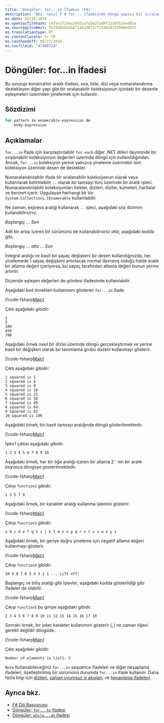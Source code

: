 ```yaml
---
title: 'Döngüler: for...in İfadesi (F#)'
description: 'Bkz. nasıl F # for... ifadesinde döngü yapısı bir sıralanabilir koleksiyonun içindeki bir desenle eşleşmeleri üzerinden yinelemek için kullanılır.'
ms.date: 05/16/2016
ms.openlocfilehash: c4fba1f1dea3993cafa2e37ad0f32d9fb2eed85a
ms.sourcegitcommit: fb78d8abbdb87144a3872cf154930157090dd933
ms.translationtype: MT
ms.contentlocale: tr-TR
ms.lasthandoff: 09/27/2018
ms.locfileid: "47400718"
---
```

# <a name="loops-forin-expression"></a>Döngüler: for...in İfadesi

Bu uvozuje konstruktor aralık ifadesi, sıra, liste, dizi veya numaralandırma destekleyen diğer yapı gibi bir sıralanabilir koleksiyonun içindeki bir desenle eşleşmeleri üzerinden yinelemek için kullanılır.

## <a name="syntax"></a>Sözdizimi

```fsharp
for pattern in enumerable-expression do
    body-expression
```

## <a name="remarks"></a>Açıklamalar

`for...in` İfade için karşılaştırılabilir `for each` diğer .NET dilleri deyiminde bir sıralanabilir koleksiyonun değerleri üzerinde döngü için kullanıldığından. Ancak, `for...in` koleksiyon yerine yalnızca yineleme üzerinden tüm koleksiyon üzerinde desen de destekler.

Numaralandırılabilir ifade bir sıralanabilir koleksiyonun olarak veya kullanılarak belirtilebilir `..` olarak bir tamsayı türü üzerinde bir aralık işleci. Numaralandırılabilir koleksiyonları listeler, dizileri, diziler, kümeleri, haritalar ve benzeri içerir. Uygulayan herhangi bir tür `System.Collections.IEnumerable` kullanılabilir.

Ne zaman, express aralığı kullanarak `..` işleci, aşağıdaki söz dizimini kullanabilirsiniz.

*Başlangıç* ... *Son*

Adlı bir artışı içeren bir sürümünü de kullanabilirsiniz *atla*, aşağıdaki kodda gibi.

*Başlangıç* ... *atla* ... *Son*

İntegral aralığı ve basit bir sayaç değişkeni bir desen kullandığınızda, her yinelemede 1 sayaç değişkeni artırılacak normal davranış olduğu halde aralık bir atlama değeri içeriyorsa, bu sayaç tarafından atlama değeri bunun yerine artırılır.

Düzende eşleşen değerleri de gövdesi ifadesinde kullanılabilir.

Aşağıdaki kod örnekleri kullanımını gösteren `for...in` ifade.

[!code-fsharp[Main](../../../samples/snippets/fsharp/lang-ref-2/snippet5201.fs)]

Çıktı aşağıdaki gibidir:

```
1
5
100
450
788
```

Aşağıdaki örnek nasıl bir dizisi üzerinde döngü gerçekleştirmek ve yerine basit bir değişken olarak bir tanımlama grubu düzeni kullanmayı gösterir.

[!code-fsharp[Main](../../../samples/snippets/fsharp/lang-ref-2/snippet5202.fs)]

Çıktı aşağıdaki gibidir:

```
1 squared is 1
2 squared is 4
3 squared is 9
4 squared is 16
5 squared is 25
6 squared is 36
7 squared is 49
8 squared is 64
9 squared is 81
10 squared is 100
```

Aşağıdaki örnek, bir basit tamsayı aralığında döngü gösterilmektedir.

[!code-fsharp[Main](../../../samples/snippets/fsharp/lang-ref-2/snippet5203.fs)]

İşlev1 çıktısı aşağıdaki gibidir.

```
1 2 3 4 5 6 7 8 9 10
```

Aşağıdaki örnek, her bir öğe aralığı içeren bir atlama 2 ' nin bir aralık boyunca döngüye gösterilmektedir.

[!code-fsharp[Main](../../../samples/snippets/fsharp/lang-ref-2/snippet5204.fs)]

Çıkışı `function2` gibidir.

```
1 3 5 7 9
```

Aşağıdaki örnek, bir karakter aralığı kullanma işlemini gösterir.

[!code-fsharp[Main](../../../samples/snippets/fsharp/lang-ref-2/snippet5205.fs)]

Çıkışı `function3` gibidir.

```
a b c d e f g h i j k l m n o p q r s t u v w x y z
```

Aşağıdaki örnek, bir geriye doğru yineleme için negatif atlama değeri kullanmayı gösterir.

[!code-fsharp[Main](../../../samples/snippets/fsharp/lang-ref-2/snippet5208.fs)]

Çıkışı `function4` gibidir.

```
10 9 8 7 6 5 4 3 2 1 ... Lift off!
```

Başlangıç ve bitiş aralığı gibi işlevler, aşağıdaki kodda gösterildiği gibi ifadeler de olabilir.

[!code-fsharp[Main](../../../samples/snippets/fsharp/lang-ref-2/snippet5206.fs)]

Çıkışı `function5` bu girişle aşağıdaki gibidir.

```
2 3 4 5 6 7 8 9 10 11 12 13 14 15 16 17 18
```

Sonraki örnek, bir joker karakter kullanımını gösterir (\_) ne zaman öğesi gerekli değildir döngüde.

[!code-fsharp[Main](../../../samples/snippets/fsharp/lang-ref-2/snippet5207.fs)]

Çıktı aşağıdaki gibidir:

```
Number of elements in list1: 5
```

`Note` Kullanabileceğiniz `for...in` sequence ifadeleri ve diğer hesaplama ifadeleri, özelleştirilmiş bir sürümünü durumda `for...in` ifade kullanılır. Daha fazla bilgi için [dizileri](sequences.md), [zaman uyumsuz iş akışları](asynchronous-workflows.md), ve [hesaplama ifadeleri](computation-expressions.md).

## <a name="see-also"></a>Ayrıca bkz.

- [F# Dili Başvurusu](index.md)
- [Döngüler: `for...to` ifadesi](loops-for-to-expression.md)
- [Döngüler: `while...do` ifadesi](loops-while-do-expression.md)
